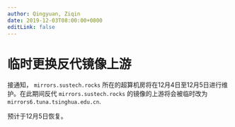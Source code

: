 ```yaml
---
author: Qingyuan, Ziqin
date: 2019-12-03T08:00:00+0800
editLink: false
---
```


# 临时更换反代镜像上游

接通知， `mirrors.sustech.rocks` 所在的超算机房将在12月4日至12月5日进行维护。在此期间反代 `mirrors.sustech.rocks` 的镜像的上游将会被临时改为 `mirrors6.tuna.tsinghua.edu.cn`.

预计于12月5日恢复。
